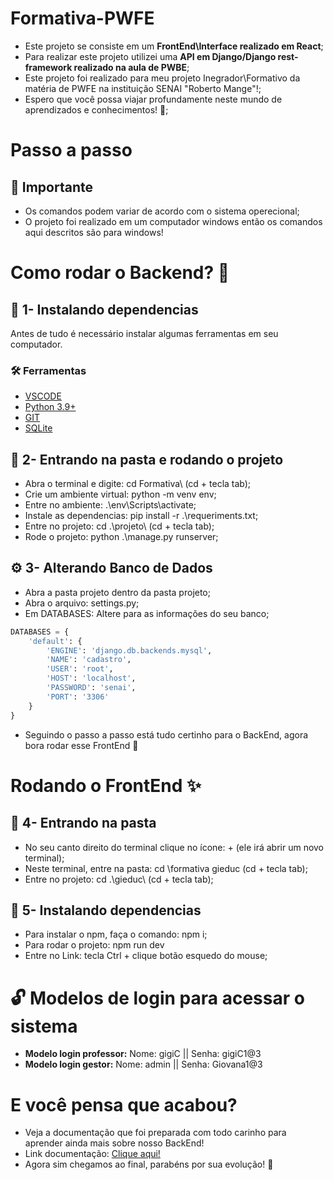 # Formativa-PWFE

- Este projeto se consiste em um **FrontEnd\Interface realizado em React**;
- Para realizar este projeto utilizei uma **API em Django/Django rest-framework realizado na aula de PWBE**;
- Este projeto foi realizado para meu projeto Inegrador\Formativo da matéria de PWFE na instituição SENAI "Roberto Mange"!;
- Espero que você possa viajar profundamente neste mundo de aprendizados e conhecimentos! 💙;

# Passo a passo
## 🚨 Importante
- Os comandos podem variar de acordo com o sistema operecional;
- O projeto foi realizado em um computador windows então os comandos aqui descritos são para windows!

# Como rodar o Backend? 🤔
## 💫 1- Instalando dependencias
Antes de tudo é necessário instalar algumas ferramentas em seu computador.
### 🛠️ Ferramentas 
- [VSCODE](https://code.visualstudio.com/download)
- [Python 3.9+](https://www.python.org/downloads/)
- [GIT](https://git-scm.com/downloads)
- [SQLite](https://sqlitebrowser.org/dl/)

## 📂 2- Entrando na pasta e rodando o projeto
- Abra o terminal e digite: cd Formativa\ (cd + tecla tab);
- Crie um ambiente virtual: python -m venv env;
- Entre no ambiente: .\env\Scripts\activate;
- Instale as dependencias: pip install -r .\requeriments.txt;
- Entre no projeto: cd .\projeto\ (cd + tecla tab);
- Rode o projeto: python .\manage.py runserver;

## ⚙ 3- Alterando Banco de Dados
- Abra a pasta projeto dentro da pasta projeto;
- Abra o arquivo: settings.py;
- Em DATABASES: Altere para as informações do seu banco;

````python
DATABASES = {
    'default': {
        'ENGINE': 'django.db.backends.mysql',
        'NAME': 'cadastro',
        'USER': 'root',
        'HOST': 'localhost',
        'PASSWORD': 'senai',
        'PORT': '3306'
    }
}
````
- Seguindo o passo a passo está tudo certinho para o BackEnd, agora bora rodar esse FrontEnd 🎉

# Rodando o FrontEnd ✨
## 📁 4- Entrando na pasta
- No seu canto direito do terminal clique no ícone: + (ele irá abrir um novo terminal);
- Neste terminal, entre na pasta: cd \formativa gieduc (cd + tecla tab);
- Entre no projeto: cd .\gieduc\ (cd + tecla tab);

## 🎁 5- Instalando dependencias
- Para instalar o npm, faça o comando: npm i;
- Para rodar o projeto: npm run dev
- Entre no Link: tecla Ctrl + clique botão esquedo do mouse;

# 🔓 Modelos de login para acessar o sistema
- **Modelo login professor:** Nome: gigiC || Senha: gigiC1@3
- **Modelo login gestor:** Nome: admin || Senha: Giovana1@3

# E você pensa que acabou?
- Veja a documentação que foi preparada com todo carinho para aprender ainda mais sobre nosso BackEnd!
- Link documentação: [Clique aqui!](https://documenter.getpostman.com/view/43171648/2sB2qZENTN)
- Agora sim chegamos ao final, parabéns por sua evolução! 🚀